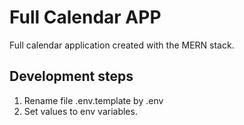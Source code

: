 # Full Calendar APP

Full calendar application created with the MERN stack.

## Development steps

1. Rename file .env.template by .env
2. Set values to env variables.
